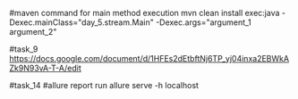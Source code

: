 #maven command for main method execution
mvn clean install exec:java -Dexec.mainClass="day_5.stream.Main" -Dexec.args="argument_1 argument_2"

#task_9
https://docs.google.com/document/d/1HFEs2dEtbftNj6TP_yj04inxa2EBWkAZk9N93vA-T-A/edit


#task_14
#allure report run
allure serve -h localhost